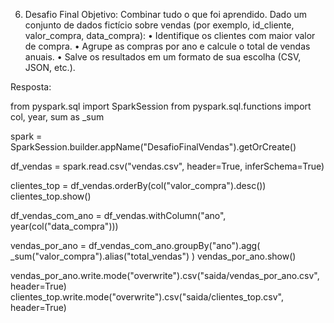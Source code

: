 6. Desafio Final
Objetivo: Combinar tudo o que foi aprendido. Dado um conjunto de dados fictício
sobre vendas (por exemplo, id_cliente, valor_compra, data_compra):
• Identifique os clientes com maior valor de compra.
• Agrupe as compras por ano e calcule o total de vendas anuais.
• Salve os resultados em um formato de sua escolha (CSV, JSON, etc.).

Resposta:

from pyspark.sql import SparkSession
from pyspark.sql.functions import col, year, sum as _sum

spark = SparkSession.builder.appName("DesafioFinalVendas").getOrCreate()

df_vendas = spark.read.csv("vendas.csv", header=True, inferSchema=True)

clientes_top = df_vendas.orderBy(col("valor_compra").desc())
clientes_top.show()

df_vendas_com_ano = df_vendas.withColumn("ano", year(col("data_compra")))

vendas_por_ano = df_vendas_com_ano.groupBy("ano").agg(
    _sum("valor_compra").alias("total_vendas")
)
vendas_por_ano.show()

vendas_por_ano.write.mode("overwrite").csv("saida/vendas_por_ano.csv", header=True)
clientes_top.write.mode("overwrite").csv("saida/clientes_top.csv", header=True)


